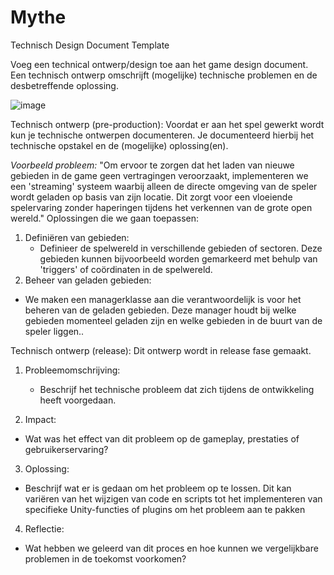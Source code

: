 # Mythe
Technisch Design Document Template

Voeg een technical ontwerp/design toe aan het game design document. Een technisch ontwerp omschrijft (mogelijke) technische problemen en de desbetreffende oplossing. 

![image](https://github.com/k-maweb/Mythe/assets/167420754/23afce09-e0fa-4de8-aa79-388e43383860)


Technisch ontwerp (pre-production):
Voordat er aan het spel gewerkt wordt kun je technische ontwerpen documenteren. Je documenteerd hierbij het technische opstakel en de (mogelijke) oplossing(en). 

_Voorbeeld probleem:_
"Om ervoor te zorgen dat het laden van nieuwe gebieden in de game geen vertragingen veroorzaakt, implementeren we een 'streaming' systeem waarbij alleen de directe omgeving van de speler wordt
geladen op basis van zijn locatie. Dit zorgt voor een vloeiende spelervaring zonder haperingen tijdens het verkennen van de grote open wereld." Oplossingen die we gaan toepassen:
1. Definiëren van gebieden:
   - Definieer de spelwereld in verschillende gebieden of sectoren. Deze gebieden kunnen bijvoorbeeld worden gemarkeerd met behulp van 'triggers' of coördinaten in de spelwereld.
2. Beheer van geladen gebieden:
  - We maken een managerklasse aan die verantwoordelijk is voor het beheren van de geladen gebieden. Deze manager houdt bij welke gebieden momenteel geladen zijn en welke gebieden in de buurt van de speler liggen..


Technisch ontwerp (release): 
Dit ontwerp wordt in release fase gemaakt. 

1. Probleemomschrijving:
   - Beschrijf het technische probleem dat zich tijdens de ontwikkeling heeft voorgedaan.

2. Impact:
  - Wat was het effect van dit probleem op de gameplay, prestaties of gebruikerservaring?

3. Oplossing:
  - Beschrijf wat er is gedaan om het probleem op te lossen. Dit kan variëren van het wijzigen van code en scripts tot het implementeren van specifieke Unity-functies of plugins om het probleem aan te pakken

4. Reflectie:
  - Wat hebben we geleerd van dit proces en hoe kunnen we vergelijkbare problemen in de toekomst voorkomen?
